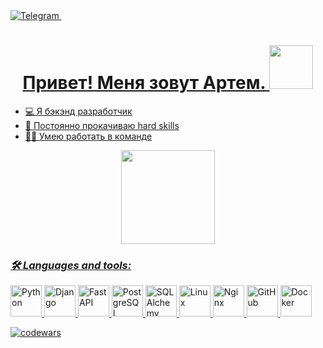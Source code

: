 <div id="header" align="left">
  <div id="badges">
  <a href="https://t.me/Brrahim">
  <img src="https://img.shields.io/badge/Telegram-blue?style=for-the-badge&logo=Telegram&logoColor=blue" alt="Telegram"/>
<img src="https://komarev.com/ghpvc/?username=LeYnO0&style=flat-square&color=blue" alt=""/>
  </div>
    <div align="center">
      <h1>Привет! Меня зовут Артем.
      <img src=https://media.giphy.com/media/v1.Y2lkPTc5MGI3NjExMzdrNzV2bW9wbHpnZW1qcm0zdXRiczJmNDlld2QwbmpyYTJnaDY2bSZlcD12MV9pbnRlcm5hbF9naWZfYnlfaWQmY3Q9dHM/WsvbZxS6Se8wAa41p2/giphy.gif widht="100" height="70">      
      </h1> 
    </div>
<ul>
  <li> 💻 Я бэкэнд разработчик</li>
  <li> 🧠 Постоянно прокачиваю hard skills</li>
  <li> 🧏‍♂️ Умею работать в команде</li>
</ul>
</div>

<div align="center">
  <img src="https://media.giphy.com/media/v1.Y2lkPTc5MGI3NjExeXpia2t5Z3dmaDk0bGE0ZXFwZ2N6ZGgzdzJ5bGwxMmo2MGFvYjNoNCZlcD12MV9pbnRlcm5hbF9naWZfYnlfaWQmY3Q9Zw/jTNG3RF6EwbkpD4LZx/giphy.gif" widht="500" height="150">
</div>
<div>
  <h3><i> 🛠 Languages and tools:</i></h3>
            <img src="https://cdn.jsdelivr.net/gh/devicons/devicon@latest/icons/python/python-original.svg" title="Python" widht="50" height="50" /&nbsp>
            <img src="https://cdn.jsdelivr.net/gh/devicons/devicon@latest/icons/django/django-plain.svg" title="Django" widht="50" height="50" /&nbsp>
            <img src="https://cdn.jsdelivr.net/gh/devicons/devicon@latest/icons/fastapi/fastapi-original.svg" title="FastAPI" widht="50" height="50" /&nbsp>  
            <img src="https://cdn.jsdelivr.net/gh/devicons/devicon@latest/icons/postgresql/postgresql-original.svg" title="PostgreSQL" widht="50" height="50" /&nbsp>  
            <img src="https://cdn.jsdelivr.net/gh/devicons/devicon@latest/icons/sqlalchemy/sqlalchemy-original.svg" title="SQLAlchemy" widht="50" height="50" /&nbsp>  
            <img src="https://cdn.jsdelivr.net/gh/devicons/devicon@latest/icons/linux/linux-original.svg"  title="Linux" widht="50" height="50" /&nbsp>
            <img src="https://cdn.jsdelivr.net/gh/devicons/devicon@latest/icons/nginx/nginx-original.svg" title="Nginx" widht="50" height="50" /&nbsp>
            <img src="https://cdn.jsdelivr.net/gh/devicons/devicon@latest/icons/github/github-original.svg" title="GitHub" widht="50" height="50" /&nbsp>
            <img src="https://cdn.jsdelivr.net/gh/devicons/devicon@latest/icons/docker/docker-original.svg" title="Docker" widht="50" height="50" /&nbsp>
</div>


[![codewars](https://www.codewars.com/users/LeYnO0/badges/large)](https://www.codewars.com/users/LeYnO0)   
